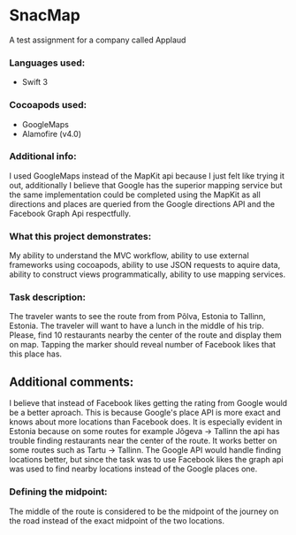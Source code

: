# SnacMap
A test assignment for a company called Applaud

### Languages used: 
* Swift 3

### Cocoapods used:
* GoogleMaps
* Alamofire (v4.0)

### Additional info:
I used GoogleMaps instead of the MapKit api because I just felt like trying it out, additionally I believe that Google has the superior mapping service but the same implementation could be completed using the MapKit as all directions and places are queried from the Google directions API and the Facebook Graph Api respectfully.

### What this project demonstrates:
My ability to understand the MVC workflow, ability to use external frameworks using cocoapods, ability to use JSON requests to aquire data, ability to construct views programmatically, ability to use mapping services.

### Task description:
The traveler wants to see the route from from Põlva, Estonia to Tallinn, Estonia. The traveler will want to have a lunch in the middle of his trip. Please, find 10 restaurants nearby the center of the route and display them on map. Tapping the marker should reveal number of Facebook likes that this place has.

## Additional comments:
I believe that instead of Facebook likes getting the rating from Google would be a better aproach. This is because Google's place API is more exact and knows about more locations than Facebook does. It is especially evident in Estonia because on some routes for example Jõgeva -> Tallinn the api has trouble finding restaurants near the center of the route. It works better on some routes such as Tartu -> Tallinn. The Google API would handle finding locations better, but since the task was to use Facebook likes the graph api was used to find nearby locations instead of the Google places one.

### Defining the midpoint:
The middle of the route is considered to be the midpoint of the journey on the road instead of the exact midpoint of the two locations.
